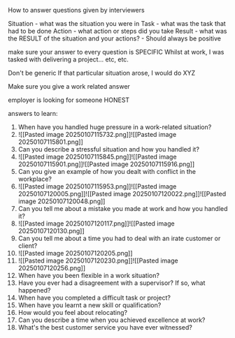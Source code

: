 How to answer questions given by interviewers

Situation - what was the situation you were in
Task - what was the task that had to be done
Action - what action or steps did you take
Result -  what was the RESULT of the situation and your actions? - Should always be positive



make sure your answer to every question is SPECIFIC
	Whilst at work, I was tasked with delivering a project... etc, etc.

Don't be generic
	If that particular situation arose, I would do XYZ

Make sure you give a work related answer

employer is looking for someone HONEST


answers to learn:
1. When have you handled huge pressure in a work-related situation?
2. ![[Pasted image 20250107115732.png]]![[Pasted image 20250107115801.png]]
1. Can you describe a stressful situation and how you handled it?
2. ![[Pasted image 20250107115845.png]]![[Pasted image 20250107115901.png]]![[Pasted image 20250107115916.png]]
4. Can you give an example of how you dealt with conflict in the workplace?
5. ![[Pasted image 20250107115953.png]]![[Pasted image 20250107120005.png]]![[Pasted image 20250107120022.png]]![[Pasted image 20250107120048.png]]
6. Can you tell me about a mistake you made at work and how you handled it?
7. ![[Pasted image 20250107120117.png]]![[Pasted image 20250107120130.png]]
9. Can you tell me about a time you had to deal with an irate customer or client?
10. ![[Pasted image 20250107120205.png]]
11. ![[Pasted image 20250107120230.png]]![[Pasted image 20250107120256.png]]
12. When have you been flexible in a work situation?
13. Have you ever had a disagreement with a supervisor? If so, what happened?
14. When have you completed a difficult task or project?
15. When have you learnt a new skill or qualification?
16. How would you feel about relocating?
17. Can you describe a time when you achieved excellence at work?
18. What's the best customer service you have ever witnessed?
